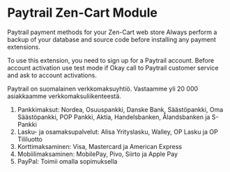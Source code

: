 # Paytrail Zen-Cart Module
Paytrail payment methods for your Zen-Cart web store
Always perform a backup of your database and source code before installing any payment extensions.

To use this extension, you need to sign up for a Paytrail account. 
Before account activation use test mode if Okay call to Paytrail customer service and ask to account activations.

Paytrail on suomalainen verkkomaksuyhtiö. Vastaamme yli 20 000 asiakkaamme verkkomaksuliikenteestä.

1. Pankkimaksut: Nordea, Osuuspankki, Danske Bank, Säästöpankki, Oma Säästöpankki, POP Pankki, Aktia, Handelsbanken, Ålandsbanken ja S-Pankki
2. Lasku- ja osamaksupalvelut: Alisa Yrityslasku, Walley, OP Lasku ja OP Tililuotto
3. Korttimaksaminen: Visa, Mastercard ja American Express
4. Mobiilimaksaminen: MobilePay, Pivo, Siirto ja Apple Pay
5. PayPal: Toimii omalla sopimuksella
